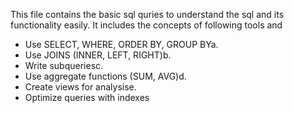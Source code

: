 This file contains the basic sql quries to understand the sql and its functionality easily.
It includes the concepts of following tools and 
 * Use SELECT, WHERE, ORDER BY, GROUP BYa.
 * Use JOINS (INNER, LEFT, RIGHT)b.
 * Write subqueriesc.
 * Use aggregate functions (SUM, AVG)d.
 * Create views for analysise.
 * Optimize queries with indexes
